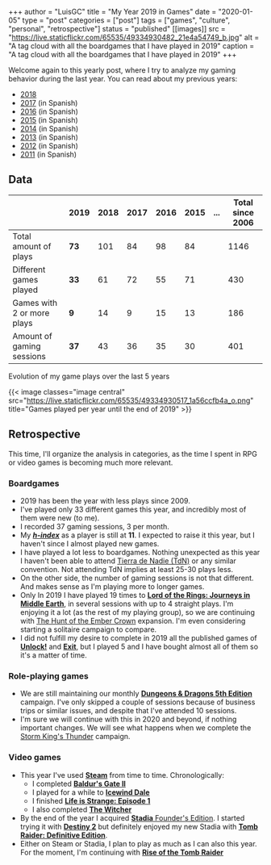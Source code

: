 +++
author = "LuisGC"
title = "My Year 2019 in Games"
date = "2020-01-05"
type = "post"
categories = ["post"]
tags = ["games", "culture", "personal", "retrospective"]
status = "published"
[[images]]
  src = "https://live.staticflickr.com/65535/49334930482_21e4a54749_b.jpg"
  alt = "A tag cloud with all the boardgames that I have played in 2019"
  caption = "A tag cloud with all the boardgames that I have played in 2019"
+++

Welcome again to this yearly post, where I try to analyze my gaming behavior during the last year. You can read about my previous years:

* [2018](/blog/2019/01/my-year-2018-in-games/)
* [2017](/blog/2018/01/mi-2017-ludico/) (in Spanish)
* [2016](/blog/2017/01/mi-2016-ludico/) (in Spanish)
* [2015](/blog/2016/01/mi-2015-ludico/) (in Spanish)
* [2014](/blog/2015/01/mi-2014-ludico/) (in Spanish)
* [2013](/blog/2014/01/partidas-jugadas-en-2013/) (in Spanish)
* [2012](/blog/2013/01/partidas-jugadas-en-2012/) (in Spanish)
* [2011](/blog/2012/01/juegos-los-que-mas-he-jugado-en-2011/) (in Spanish)

## Data

|  | 2019 | 2018 | 2017 | 2016 | 2015 | ... | Total since 2006 |
|---|---|---|---|---|---|---|---|
| Total amount of plays | **73** | 101 | 84 | 98 | 84 | | 1146 |
| Different games played | **33** | 61 | 72 | 55 | 71 | | 430 |
| Games with 2 or more plays | **9** | 14 | 9 | 15 | 13 | | 186 |
| Amount of gaming sessions  | **37** | 43 | 36 | 35 | 30 | | 401 |

<figcaption>Evolution of my game plays over the last 5 years</figcaption>

{{< image classes="image central" src="https://live.staticflickr.com/65535/49334930517_1a56ccfb4a_o.png" title="Games played per year until the end of 2019" >}}

## Retrospective

This time, I'll organize the analysis in categories, as the time I spent in RPG or video games is becoming much more relevant.

### Boardgames

* 2019 has been the year with less plays since 2009.
* I've played only 33 different games this year, and incredibly most of them were new (to me).
* I recorded 37 gaming sessions, 3 per month.
* My <a href="https://en.wikipedia.org/wiki/H-index"><b><i>h-index</i></b></a> as a player is still at <b>11</b>. I expected to raise it this year, but I haven't since I almost played new games.
* I have played a lot less to boardgames. Nothing unexpected as this year I haven't been able to attend [Tierra de Nadie (TdN)](http://jornadas-tdn.org/) or any similar convention. Not attending TdN implies at least 25-30 plays less.
* On the other side, the number of gaming sessions is not that different. And makes sense as I'm playing more to longer games.
* Only In 2019 I have played 19 times to [**Lord of the Rings: Journeys in Middle Earth**](https://www.boardgamegeek.com/boardgame/269385/lord-rings-journeys-middle-earth), in several sessions with up to 4 straight plays. I'm enjoying it a lot (as the rest of my playing group), so we are continuing with [The Hunt of the Ember Crown](https://www.boardgamegeek.com/boardgameexpansion/295353/lord-rings-journeys-middle-earth-hunt-ember-crown) expansion. I'm even considering starting a solitaire campaign to compare.
* I did not fulfill my desire to complete in 2019 all the published games of [**Unlock!**](https://rpggeek.com/boardgamefamily/39442/unlock) and [**Exit**](https://rpggeek.com/boardgamefamily/36963/exit-das-spiel), but I played 5 and I have bought almost all of them so it's a matter of time.

### Role-playing games

* We are still maintaining our monthly [**Dungeons & Dragons 5th Edition**](https://rpggeek.com/rpg/17181/dungeons-dragons-5th-edition) campaign. I've only skipped a couple of sessions because of business trips or similar issues, and despite that I've attended 10 sessions.
* I'm sure we will continue with this in 2020 and beyond, if nothing important changes. We will see what happens when we complete the [Storm King's Thunder](https://rpggeek.com/rpgitem/203811/storm-kings-thunder) campaign.

### Video games

* This year I've used [**Steam**](https://store.steampowered.com/) from time to time. Chronologically:
  - I completed [**Baldur's Gate II**](https://store.steampowered.com/app/257350/Baldurs_Gate_II_Enhanced_Edition/)
  - I played for a while to [**Icewind Dale**](https://store.steampowered.com/app/321800/Icewind_Dale_Enhanced_Edition/)
  - I finished [**Life is Strange: Episode 1**](https://store.steampowered.com/app/319630/Life_is_Strange__Episode_1/)
  - I also completed [**The Witcher**](https://store.steampowered.com/app/20900/The_Witcher_Enhanced_Edition_Directors_Cut/)
* By the end of the year I acquired [**Stadia** Founder's Edition](https://stadia.google.com/). I started trying it with [**Destiny 2**](https://en.wikipedia.org/wiki/Destiny_2) but definitely enjoyed my new Stadia with [**Tomb Raider: Definitive Edition**](https://en.wikipedia.org/wiki/Tomb_Raider_(2013_video_game)).
* Either on Steam or Stadia, I plan to play as much as I can also this year. For the moment, I'm continuing with [**Rise of the Tomb Raider**](https://en.wikipedia.org/wiki/Rise_of_the_Tomb_Raider)
